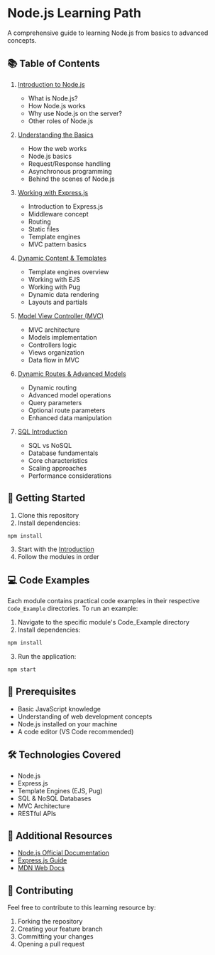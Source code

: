 # Node.js Learning Path

A comprehensive guide to learning Node.js from basics to advanced concepts.

## 📚 Table of Contents

1. [Introduction to Node.js](IntroductionToNodejs.md)
   - What is Node.js?
   - How Node.js works
   - Why use Node.js on the server?
   - Other roles of Node.js

2. [Understanding the Basics](01_Understanding_the_Basics/UnderstandingTheBasics.md)
   - How the web works
   - Node.js basics
   - Request/Response handling
   - Asynchronous programming
   - Behind the scenes of Node.js

3. [Working with Express.js](02_Working_with_Express.js/Expressjs.md)
   - Introduction to Express.js
   - Middleware concept
   - Routing
   - Static files
   - Template engines
   - MVC pattern basics

4. [Dynamic Content & Templates](03_Dynamic_Content_And_Templates/DynamicContent&Templates.md)
   - Template engines overview
   - Working with EJS
   - Working with Pug
   - Dynamic data rendering
   - Layouts and partials

5. [Model View Controller (MVC)](04_Model_View_Controller/ModelViewController.md)
   - MVC architecture
   - Models implementation
   - Controllers logic
   - Views organization
   - Data flow in MVC

6. [Dynamic Routes & Advanced Models](05_Dynamic_Routes_And_Advanced_Models/DynamicRoutesAndAdvancedModels.md)
   - Dynamic routing
   - Advanced model operations
   - Query parameters
   - Optional route parameters
   - Enhanced data manipulation

7. [SQL Introduction](06_SQL_Introduction/SQLIntroduction.md)
   - SQL vs NoSQL
   - Database fundamentals
   - Core characteristics
   - Scaling approaches
   - Performance considerations

## 🚀 Getting Started

1. Clone this repository
2. Install dependencies:
```bash
npm install
```
3. Start with the [Introduction](IntroductionToNodejs.md)
4. Follow the modules in order

## 💻 Code Examples

Each module contains practical code examples in their respective `Code_Example` directories. To run an example:

1. Navigate to the specific module's Code_Example directory
2. Install dependencies:
```bash
npm install
```
3. Run the application:
```bash
npm start
```

## 📝 Prerequisites

- Basic JavaScript knowledge
- Understanding of web development concepts
- Node.js installed on your machine
- A code editor (VS Code recommended)

## 🛠 Technologies Covered

- Node.js
- Express.js
- Template Engines (EJS, Pug)
- SQL & NoSQL Databases
- MVC Architecture
- RESTful APIs

## 📖 Additional Resources

- [Node.js Official Documentation](https://nodejs.org/docs)
- [Express.js Guide](https://expressjs.com/guide/routing.html)
- [MDN Web Docs](https://developer.mozilla.org/en-US/docs/Learn/Server-side/Express_Nodejs)

## 🤝 Contributing

Feel free to contribute to this learning resource by:
1. Forking the repository
2. Creating your feature branch
3. Committing your changes
4. Opening a pull request
